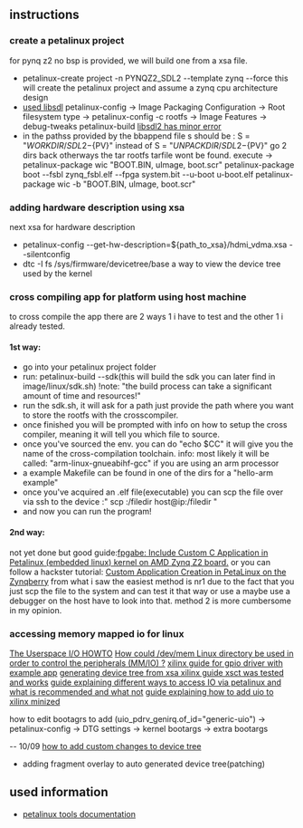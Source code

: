 
## instructions
### create a petalinux project 
for pynq z2 no bsp is provided, we will build one from a xsa file.
- petalinux-create project -n PYNQZ2_SDL2 --template zynq --force
this will create the petalinux project and assume a zynq cpu architecture design
- [used libsdl](https://layers.openembedded.org/layerindex/recipe/54064/)
petalinux-config -> Image Packaging Configuration -> Root filesystem type
-> petalinux-config -c rootfs -> Image Features -> debug-tweaks
petalinux-build
[libsdl2 has minor error](https://layers.openembedded.org/layerindex/recipe/5881/)
- in the pathss provided by the bbappend file s should be : S = "${WORKDIR}/SDL2-${PV}" instead of S = "${UNPACKDIR}/SDL2-${PV}"
go 2 dirs back otherways the tar rootfs tarfile wont be found. 
execute -> petalinux-package wic "BOOT.BIN, uImage, boot.scr"
petalinux-package boot --fsbl zynq_fsbl.elf --fpga system.bit --u-boot u-boot.elf
petalinux-package wic -b "BOOT.BIN, uImage, boot.scr"
### adding hardware description using xsa
next xsa for hardware description
- petalinux-config --get-hw-description=${path_to_xsa}/hdmi_vdma.xsa --silentconfig
- dtc -I fs /sys/firmware/devicetree/base
a way to view the device tree used by the kernel
### 

### cross compiling app for platform using host machine
to cross compile the app there are 2 ways 1 i have to test and the other 1 i already tested.
#### 1st way:
- go into your petalinux project folder
- run: petalinux-build --sdk(this will build the sdk you can later find in image/linux/sdk.sh)
    !note: "the build process can take a significant amount of time and resources!"
- run the sdk.sh, it will ask for a path just provide the path where you want to store the rootfs with the crosscompiler.
- once finished you will be prompted with info on how to setup the cross compiler, meaning it will tell you which file to source.
- once you've sourced the env. you can do "echo $CC" it will give you the name of the cross-compilation toolchain.
    info: most likely it will be called: "arm-linux-gnueabihf-gcc" if you are using an arm processor
- a example Makefile can be found in one of the dirs for a "hello-arm example"
- once you've acquired an .elf file(executable) you can scp the file over via ssh to the device :" scp :/filedir host@ip:/filedir "
- and now you can run the program!
#### 2nd way:
not yet done but good guide:[fpgabe: Include Custom C Application in Petalinux (embedded linux) kernel on AMD Zynq Z2 board.](https://www.youtube.com/watch?v=6aZSQN7_94Q) 
or you can follow a hackster tutorial: [Custom Application Creation in PetaLinux on the Zynqberry](https://www.hackster.io/news/custom-application-creation-in-petalinux-on-the-zynqberry-c946ec2f32f5)
from what i saw the easiest method is nr1 due to the fact that you just scp the file to the system and can test it that way or use a maybe use a debugger on the host have to look into that.
method 2 is more cumbersome in my opinion.

### accessing memory mapped io for linux
[The Userspace I/O HOWTO](https://www.kernel.org/doc/html/latest/driver-api/uio-howto.html)
[How could /dev/mem Linux directory be used in order to control the peripherals (MM/IO) ?](https://www.reddit.com/r/embeddedlinux/comments/s45cen/how_could_devmem_linux_directory_be_used_in_order/)
[xilinx guide for gpio driver with example app](https://xilinx-wiki.atlassian.net/wiki/spaces/A/pages/18842398/Linux+GPIO+Driver)
[generating device tree from xsa xilinx guide xsct was tested and works](https://xilinx-wiki.atlassian.net/wiki/spaces/A/pages/18842279/Build+Device+Tree+Blob)
[guide explaining different ways to access IO via petalinux and what is recommended and what not](https://roy-messinger.medium.com/gpio-and-petalinux-part-1-5cb6fc24d021)
[guide explaining how to add uio to xilinx minized](https://www.adiuvoengineering.com/post/microzed-chronicles-uio-part-one-introduction-and-set-up)

how to edit bootagrs to add (uio_pdrv_genirq.of_id="generic-uio")
-> petalinux-config -> DTG settings -> kernel bootargs -> extra bootargs

-- 10/09
[how to add custom changes to device tree](https://xilinx-wiki.atlassian.net/wiki/spaces/A/pages/18842490/Testing+UIO+with+Interrupt+on+Zynq+Ultrascale)
- adding fragment overlay to auto generated device tree(patching)

## used information
- [petalinux tools documentation](https://docs.amd.com/r/en-US/ug1144-petalinux-tools-reference-guide/petalinux-create-Command-Line-Options)

